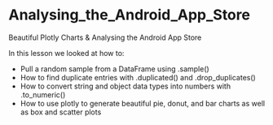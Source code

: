 # Analysing_the_Android_App_Store
Beautiful Plotly Charts &amp; Analysing the Android App Store


In this lesson we looked at how to:

<ul>
  <li>Pull a random sample from a DataFrame using .sample()</li>
  <li>How to find duplicate entries with .duplicated() and .drop_duplicates()</li>
  <li>How to convert string and object data types into numbers with .to_numeric()</li>
  <li>How to use plotly to generate beautiful pie, donut, and bar charts as well as box and scatter plots</li>
</ul>
